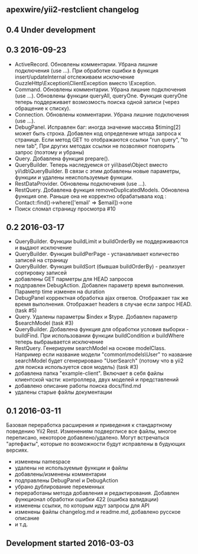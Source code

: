 apexwire/yii2-restclient changelog
---------------------------

## 0.4 Under development


## 0.3 2016-09-23

- ActiveRecord. Обновлены комментарии. Убрана лишние подключения (use ...). При обработке ошибки в функция insert/updateInternal отслеживаем исключение GuzzleHttp\Exception\ClientException вместо \Exception.
- Command. Обновлены комментарии. Убрана лишние подключения (use ...). Обновлены функции queryAll, queryOne. Функция queryOne теперь поддерживает возмозмость поиска одной записи (через обращение к списку).
- Connection. Обновлены комментарии. Убрана лишние подключения (use ...).
- DebugPanel. Исправлен баг: иногда значение массива $timing[2] может быть строка. Добавлен код определение мтода запроса к странице. Если метод GET то отображаются ссылки "run query", "to new tab", При других методах ссылки не позволяют повторить запрос (поэтому и убраны)
- Query. Добавлена функция prepare(). 
- QueryBuilder. Теперь наследуемся от yii\base\Object вместо yii\db\QueryBuilder. В связи с этим добавлены новые параметры, функции и удалены неиспользуемые функции.
- RestDataProvider. Обновлены подключения (use ...).
- RestQuery. Добавлена функция removeDuplicatedModels. Обновлена функция one. Раньше она не корректно обрабатывала код : Contact::find()->where(['email' => $email])->one
- Поиск сломал страницу просмотра #10 

## 0.2 2016-03-17

- QueryBuilder. Функции buildLimit и buildOrderBy не поддерживаются и выдают исключение
- QueryBuilder. Функция buildPerPage - устанавливает количество записей на страницу 
- QueryBuilder. Функция buildSort (бывшая buildOrderBy) - реализует сортировку записей
- добавлены GET парметры для HEAD запросов
- подправлен DebugAction. Добавлен параметр время выполнения. Параметр time изменен на duration
- DebugPanel корректная обработка ajax ответов. Отображает так же время выполнения. Отображает headers в случае если запрос HEAD. (task #5)
- Query. Удалены параметры $index и $type. Добавлен параметр $searchModel (task #3)
- QueryBuilder. Добавлена функция для  обработки условия выборки - buildFind. При использовании функции buildCondition и buildWhere теперь выбраывается исключение
- RestQuery. Генерируем searchModel на основе modelClass. Например если название модели "common\models\User" то название searchModel будет сгенерировано "UserSearch" (потому что в yii2 для поиска используется своя модель) (task #3)
- добавлена папка "example-client". Включает в себя файлы клиентской части: контроллера, двух моделей и представлений
- добавлено описание работы поиска docs/find.md
- удалены старые файлы документации

## 0.1 2016-03-11

Базовая переработка расширения и приведения к стандартному поведению Yii2 Rest.
Изменениям подверглисе все файлы, многое переписано, некоторое добавлено/удалено.
Могут встречаться "артефакты", которые по возможности будут исправлены в будующих версиях.

- изменены namespace
- удалены не используемые функции и файлы
- добавлены/изменены комментарии
- подправлены DebugPanel и DebugAction
- убрано дублирование переменных
- переработаны метода добавления и редактирования. Добавлен функционал обработки ошибки 422 (ошибка валидации)
- изменены ссылки, по которым идут запросы для API
- изменены файлы changelog.md и readme.md, добавлено русское описание
- и т.д.

## Development started 2016-03-03

